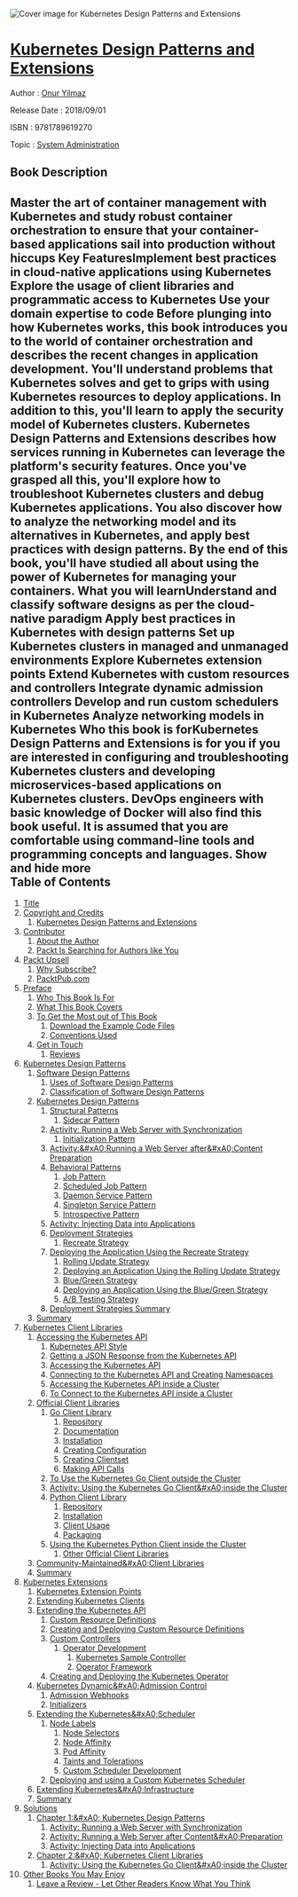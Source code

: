 ![Cover image for Kubernetes Design Patterns and Extensions](https://imgdetail.ebookreading.net/cover/cover/system_admin/EB9781789619270.jpg)

[Kubernetes Design Patterns and Extensions](https://ebookreading.net/view/book/Kubernetes+Design+Patterns+and+Extensions-EB9781789619270_1.html "Kubernetes Design Patterns and Extensions")
====================================================================================================================

Author : [Onur Yilmaz](https://ebookreading.net/search/author/Onur+Yilmaz)

Release Date : 2018/09/01

ISBN : 9781789619270

Topic : [System Administration](https://ebookreading.net/search/category/system-administration)

Book Description
-----------------

 Master the art of container management with Kubernetes and study robust container orchestration to ensure that your container-based applications sail into production without hiccups
Key FeaturesImplement best practices in cloud-native applications using Kubernetes Explore the usage of client libraries and programmatic access to Kubernetes  Use your domain expertise to code Before plunging into how Kubernetes works, this book introduces you to the world of container orchestration and describes the recent changes in application development. You'll understand problems that Kubernetes solves and get to grips with using Kubernetes resources to deploy applications. In addition to this, you'll learn to apply the security model of Kubernetes clusters. 
Kubernetes Design Patterns and Extensions describes how services running in Kubernetes can leverage the platform's security features. Once you've grasped all this, you'll explore how to troubleshoot Kubernetes clusters and debug Kubernetes applications. You also discover how to analyze the networking model and its alternatives in Kubernetes, and apply best practices with design patterns. 
By the end of this book, you'll have studied all about using the power of Kubernetes for managing your containers. 
What you will learnUnderstand and classify software designs as per the cloud-native paradigm Apply best practices in Kubernetes with design patterns Set up Kubernetes clusters in managed and unmanaged environments Explore Kubernetes extension points Extend Kubernetes with custom resources and controllers  Integrate dynamic admission controllers Develop and run custom schedulers in Kubernetes Analyze networking models in Kubernetes Who this book is forKubernetes Design Patterns and Extensions is for you if you are interested in configuring and troubleshooting Kubernetes clusters and developing microservices-based applications on Kubernetes clusters. DevOps engineers with basic knowledge of Docker will also find this book useful. It is assumed that you are comfortable using command-line tools and programming concepts and languages.
        Show and hide more                
Table of Contents
-----------------

1. [Title](https://ebookreading.net/view/book/Kubernetes+Design+Patterns+and+Extensions-EB9781789619270_2.html)
1. [Copyright and Credits](https://ebookreading.net/view/book/Kubernetes+Design+Patterns+and+Extensions-EB9781789619270_3.html)
    1. [Kubernetes Design Patterns and Extensions](https://ebookreading.net/view/book/Kubernetes+Design+Patterns+and+Extensions-EB9781789619270_4.html)
1. [Contributor](https://ebookreading.net/view/book/Kubernetes+Design+Patterns+and+Extensions-EB9781789619270_5.html)
    1. [About the Author](https://ebookreading.net/view/book/Kubernetes+Design+Patterns+and+Extensions-EB9781789619270_6.html)
    1. [Packt Is Searching for Authors like You](https://ebookreading.net/view/book/Kubernetes+Design+Patterns+and+Extensions-EB9781789619270_7.html)
1. [Packt Upsell](https://ebookreading.net/view/book/Kubernetes+Design+Patterns+and+Extensions-EB9781789619270_8.html)
    1. [Why Subscribe?](https://ebookreading.net/view/book/Kubernetes+Design+Patterns+and+Extensions-EB9781789619270_9.html)
    1. [PacktPub.com](https://ebookreading.net/view/book/Kubernetes+Design+Patterns+and+Extensions-EB9781789619270_10.html)
1. [Preface](https://ebookreading.net/view/book/Kubernetes+Design+Patterns+and+Extensions-EB9781789619270_12.html)
    1. [Who This Book Is For](https://ebookreading.net/view/book/Kubernetes+Design+Patterns+and+Extensions-EB9781789619270_13.html)
    1. [What This Book Covers](https://ebookreading.net/view/book/Kubernetes+Design+Patterns+and+Extensions-EB9781789619270_14.html)
    1. [To Get the Most out of This Book](https://ebookreading.net/view/book/Kubernetes+Design+Patterns+and+Extensions-EB9781789619270_15.html)
        1. [Download the Example Code Files](https://ebookreading.net/view/book/Kubernetes+Design+Patterns+and+Extensions-EB9781789619270_16.html)
        1. [Conventions Used](https://ebookreading.net/view/book/Kubernetes+Design+Patterns+and+Extensions-EB9781789619270_17.html)
    1. [Get in Touch](https://ebookreading.net/view/book/Kubernetes+Design+Patterns+and+Extensions-EB9781789619270_18.html)
        1. [Reviews](https://ebookreading.net/view/book/Kubernetes+Design+Patterns+and+Extensions-EB9781789619270_19.html)
1. [Kubernetes Design Patterns](https://ebookreading.net/view/book/Kubernetes+Design+Patterns+and+Extensions-EB9781789619270_20.html)
    1. [Software Design Patterns](https://ebookreading.net/view/book/Kubernetes+Design+Patterns+and+Extensions-EB9781789619270_21.html)
        1. [Uses of Software Design Patterns](https://ebookreading.net/view/book/Kubernetes+Design+Patterns+and+Extensions-EB9781789619270_22.html)
        1. [Classification of Software Design Patterns](https://ebookreading.net/view/book/Kubernetes+Design+Patterns+and+Extensions-EB9781789619270_23.html)
    1. [Kubernetes Design Patterns](https://ebookreading.net/view/book/Kubernetes+Design+Patterns+and+Extensions-EB9781789619270_24.html)
        1. [Structural Patterns](https://ebookreading.net/view/book/Kubernetes+Design+Patterns+and+Extensions-EB9781789619270_25.html)
            1. [Sidecar Pattern](https://ebookreading.net/view/book/Kubernetes+Design+Patterns+and+Extensions-EB9781789619270_26.html)
        1. [Activity: Running a Web Server with Synchronization](https://ebookreading.net/view/book/Kubernetes+Design+Patterns+and+Extensions-EB9781789619270_27.html)
            1. [Initialization Pattern](https://ebookreading.net/view/book/Kubernetes+Design+Patterns+and+Extensions-EB9781789619270_28.html)
        1. [Activity:&amp;#xA0;Running a Web Server after&amp;#xA0;Content Preparation](https://ebookreading.net/view/book/Kubernetes+Design+Patterns+and+Extensions-EB9781789619270_29.html)
        1. [Behavioral Patterns](https://ebookreading.net/view/book/Kubernetes+Design+Patterns+and+Extensions-EB9781789619270_30.html)
            1. [Job Pattern](https://ebookreading.net/view/book/Kubernetes+Design+Patterns+and+Extensions-EB9781789619270_31.html)
            1. [Scheduled Job Pattern](https://ebookreading.net/view/book/Kubernetes+Design+Patterns+and+Extensions-EB9781789619270_32.html)
            1. [Daemon Service Pattern](https://ebookreading.net/view/book/Kubernetes+Design+Patterns+and+Extensions-EB9781789619270_33.html)
            1. [Singleton Service Pattern](https://ebookreading.net/view/book/Kubernetes+Design+Patterns+and+Extensions-EB9781789619270_34.html)
            1. [Introspective Pattern](https://ebookreading.net/view/book/Kubernetes+Design+Patterns+and+Extensions-EB9781789619270_35.html)
        1. [Activity: Injecting Data into Applications](https://ebookreading.net/view/book/Kubernetes+Design+Patterns+and+Extensions-EB9781789619270_36.html)
        1. [Deployment Strategies](https://ebookreading.net/view/book/Kubernetes+Design+Patterns+and+Extensions-EB9781789619270_37.html)
            1. [Recreate Strategy](https://ebookreading.net/view/book/Kubernetes+Design+Patterns+and+Extensions-EB9781789619270_38.html)
        1. [Deploying the Application Using the Recreate Strategy](https://ebookreading.net/view/book/Kubernetes+Design+Patterns+and+Extensions-EB9781789619270_39.html)
            1. [Rolling Update Strategy](https://ebookreading.net/view/book/Kubernetes+Design+Patterns+and+Extensions-EB9781789619270_40.html)
            1. [Deploying an Application Using the Rolling Update Strategy](https://ebookreading.net/view/book/Kubernetes+Design+Patterns+and+Extensions-EB9781789619270_41.html)
            1. [Blue/Green Strategy](https://ebookreading.net/view/book/Kubernetes+Design+Patterns+and+Extensions-EB9781789619270_42.html)
            1. [Deploying an Application Using the Blue/Green Strategy](https://ebookreading.net/view/book/Kubernetes+Design+Patterns+and+Extensions-EB9781789619270_43.html)
            1. [A/B Testing Strategy](https://ebookreading.net/view/book/Kubernetes+Design+Patterns+and+Extensions-EB9781789619270_44.html)
        1. [Deployment Strategies Summary](https://ebookreading.net/view/book/Kubernetes+Design+Patterns+and+Extensions-EB9781789619270_45.html)
    1. [Summary](https://ebookreading.net/view/book/Kubernetes+Design+Patterns+and+Extensions-EB9781789619270_46.html)
1. [Kubernetes Client Libraries](https://ebookreading.net/view/book/Kubernetes+Design+Patterns+and+Extensions-EB9781789619270_47.html)
    1. [Accessing the Kubernetes API](https://ebookreading.net/view/book/Kubernetes+Design+Patterns+and+Extensions-EB9781789619270_48.html)
        1. [Kubernetes API Style](https://ebookreading.net/view/book/Kubernetes+Design+Patterns+and+Extensions-EB9781789619270_49.html)
        1. [Getting a JSON Response from the Kubernetes API](https://ebookreading.net/view/book/Kubernetes+Design+Patterns+and+Extensions-EB9781789619270_50.html)
        1. [Accessing the Kubernetes API](https://ebookreading.net/view/book/Kubernetes+Design+Patterns+and+Extensions-EB9781789619270_51.html)
        1. [Connecting to the Kubernetes API and Creating Namespaces](https://ebookreading.net/view/book/Kubernetes+Design+Patterns+and+Extensions-EB9781789619270_52.html)
        1. [Accessing the Kubernetes API inside a Cluster](https://ebookreading.net/view/book/Kubernetes+Design+Patterns+and+Extensions-EB9781789619270_53.html)
        1. [To Connect to the Kubernetes API inside a Cluster](https://ebookreading.net/view/book/Kubernetes+Design+Patterns+and+Extensions-EB9781789619270_54.html)
    1. [Official Client Libraries](https://ebookreading.net/view/book/Kubernetes+Design+Patterns+and+Extensions-EB9781789619270_55.html)
        1. [Go Client Library](https://ebookreading.net/view/book/Kubernetes+Design+Patterns+and+Extensions-EB9781789619270_56.html)
            1. [Repository](https://ebookreading.net/view/book/Kubernetes+Design+Patterns+and+Extensions-EB9781789619270_57.html)
            1. [Documentation](https://ebookreading.net/view/book/Kubernetes+Design+Patterns+and+Extensions-EB9781789619270_58.html)
            1. [Installation](https://ebookreading.net/view/book/Kubernetes+Design+Patterns+and+Extensions-EB9781789619270_59.html)
            1. [Creating Configuration](https://ebookreading.net/view/book/Kubernetes+Design+Patterns+and+Extensions-EB9781789619270_60.html)
            1. [Creating Clientset](https://ebookreading.net/view/book/Kubernetes+Design+Patterns+and+Extensions-EB9781789619270_61.html)
            1. [Making API Calls](https://ebookreading.net/view/book/Kubernetes+Design+Patterns+and+Extensions-EB9781789619270_62.html)
        1. [To Use the Kubernetes Go Client outside the Cluster](https://ebookreading.net/view/book/Kubernetes+Design+Patterns+and+Extensions-EB9781789619270_63.html)
        1. [Activity: Using the Kubernetes Go Client&amp;#xA0;inside the Cluster](https://ebookreading.net/view/book/Kubernetes+Design+Patterns+and+Extensions-EB9781789619270_64.html)
        1. [Python Client Library](https://ebookreading.net/view/book/Kubernetes+Design+Patterns+and+Extensions-EB9781789619270_65.html)
            1. [Repository](https://ebookreading.net/view/book/Kubernetes+Design+Patterns+and+Extensions-EB9781789619270_66.html)
            1. [Installation](https://ebookreading.net/view/book/Kubernetes+Design+Patterns+and+Extensions-EB9781789619270_67.html)
            1. [Client Usage](https://ebookreading.net/view/book/Kubernetes+Design+Patterns+and+Extensions-EB9781789619270_68.html)
            1. [Packaging](https://ebookreading.net/view/book/Kubernetes+Design+Patterns+and+Extensions-EB9781789619270_69.html)
        1. [Using the Kubernetes Python Client inside the Cluster](https://ebookreading.net/view/book/Kubernetes+Design+Patterns+and+Extensions-EB9781789619270_70.html)
            1. [Other Official Client Libraries](https://ebookreading.net/view/book/Kubernetes+Design+Patterns+and+Extensions-EB9781789619270_71.html)
    1. [Community-Maintained&amp;#xA0;Client Libraries](https://ebookreading.net/view/book/Kubernetes+Design+Patterns+and+Extensions-EB9781789619270_72.html)
    1. [Summary](https://ebookreading.net/view/book/Kubernetes+Design+Patterns+and+Extensions-EB9781789619270_73.html)
1. [Kubernetes Extensions](https://ebookreading.net/view/book/Kubernetes+Design+Patterns+and+Extensions-EB9781789619270_74.html)
    1. [Kubernetes Extension Points](https://ebookreading.net/view/book/Kubernetes+Design+Patterns+and+Extensions-EB9781789619270_75.html)
    1. [Extending Kubernetes Clients](https://ebookreading.net/view/book/Kubernetes+Design+Patterns+and+Extensions-EB9781789619270_76.html)
    1. [Extending the Kubernetes API](https://ebookreading.net/view/book/Kubernetes+Design+Patterns+and+Extensions-EB9781789619270_77.html)
        1. [Custom Resource Definitions](https://ebookreading.net/view/book/Kubernetes+Design+Patterns+and+Extensions-EB9781789619270_78.html)
        1. [Creating and Deploying Custom Resource Definitions](https://ebookreading.net/view/book/Kubernetes+Design+Patterns+and+Extensions-EB9781789619270_79.html)
        1. [Custom Controllers](https://ebookreading.net/view/book/Kubernetes+Design+Patterns+and+Extensions-EB9781789619270_80.html)
            1. [Operator Development](https://ebookreading.net/view/book/Kubernetes+Design+Patterns+and+Extensions-EB9781789619270_81.html)
                1. [Kubernetes Sample Controller](https://ebookreading.net/view/book/Kubernetes+Design+Patterns+and+Extensions-EB9781789619270_82.html)
                1. [Operator Framework](https://ebookreading.net/view/book/Kubernetes+Design+Patterns+and+Extensions-EB9781789619270_83.html)
        1. [Creating and Deploying the Kubernetes Operator](https://ebookreading.net/view/book/Kubernetes+Design+Patterns+and+Extensions-EB9781789619270_84.html)
    1. [Kubernetes Dynamic&amp;#xA0;Admission Control](https://ebookreading.net/view/book/Kubernetes+Design+Patterns+and+Extensions-EB9781789619270_85.html)
        1. [Admission Webhooks](https://ebookreading.net/view/book/Kubernetes+Design+Patterns+and+Extensions-EB9781789619270_86.html)
        1. [Initializers](https://ebookreading.net/view/book/Kubernetes+Design+Patterns+and+Extensions-EB9781789619270_87.html)
    1. [Extending the Kubernetes&amp;#xA0;Scheduler](https://ebookreading.net/view/book/Kubernetes+Design+Patterns+and+Extensions-EB9781789619270_88.html)
        1. [Node Labels](https://ebookreading.net/view/book/Kubernetes+Design+Patterns+and+Extensions-EB9781789619270_89.html)
            1. [Node Selectors](https://ebookreading.net/view/book/Kubernetes+Design+Patterns+and+Extensions-EB9781789619270_90.html)
            1. [Node Affinity](https://ebookreading.net/view/book/Kubernetes+Design+Patterns+and+Extensions-EB9781789619270_91.html)
            1. [Pod Affinity](https://ebookreading.net/view/book/Kubernetes+Design+Patterns+and+Extensions-EB9781789619270_92.html)
            1. [Taints and Tolerations](https://ebookreading.net/view/book/Kubernetes+Design+Patterns+and+Extensions-EB9781789619270_93.html)
            1. [Custom Scheduler Development](https://ebookreading.net/view/book/Kubernetes+Design+Patterns+and+Extensions-EB9781789619270_94.html)
        1. [Deploying and using a Custom Kubernetes Scheduler](https://ebookreading.net/view/book/Kubernetes+Design+Patterns+and+Extensions-EB9781789619270_95.html)
    1. [Extending Kubernetes&amp;#xA0;Infrastructure](https://ebookreading.net/view/book/Kubernetes+Design+Patterns+and+Extensions-EB9781789619270_96.html)
    1. [Summary](https://ebookreading.net/view/book/Kubernetes+Design+Patterns+and+Extensions-EB9781789619270_97.html)
1. [Solutions](https://ebookreading.net/view/book/Kubernetes+Design+Patterns+and+Extensions-EB9781789619270_98.html)
    1. [Chapter 1:&amp;#xA0; Kubernetes Design Patterns](https://ebookreading.net/view/book/Kubernetes+Design+Patterns+and+Extensions-EB9781789619270_99.html)
        1. [Activity: Running a Web Server with Synchronization](https://ebookreading.net/view/book/Kubernetes+Design+Patterns+and+Extensions-EB9781789619270_100.html)
        1. [Activity: Running a Web Server after Content&amp;#xA0;Preparation](https://ebookreading.net/view/book/Kubernetes+Design+Patterns+and+Extensions-EB9781789619270_101.html)
        1. [Activity: Injecting Data into Applications](https://ebookreading.net/view/book/Kubernetes+Design+Patterns+and+Extensions-EB9781789619270_102.html)
    1. [Chapter 2:&amp;#xA0; Kubernetes Client Libraries](https://ebookreading.net/view/book/Kubernetes+Design+Patterns+and+Extensions-EB9781789619270_103.html)
        1. [Activity: Using the Kubernetes Go Client&amp;#xA0;inside the Cluster](https://ebookreading.net/view/book/Kubernetes+Design+Patterns+and+Extensions-EB9781789619270_104.html)
1. [Other Books You May Enjoy](https://ebookreading.net/view/book/Kubernetes+Design+Patterns+and+Extensions-EB9781789619270_105.html)
    1. [Leave a Review - Let Other Readers Know What You Think](https://ebookreading.net/view/book/Kubernetes+Design+Patterns+and+Extensions-EB9781789619270_106.html)
